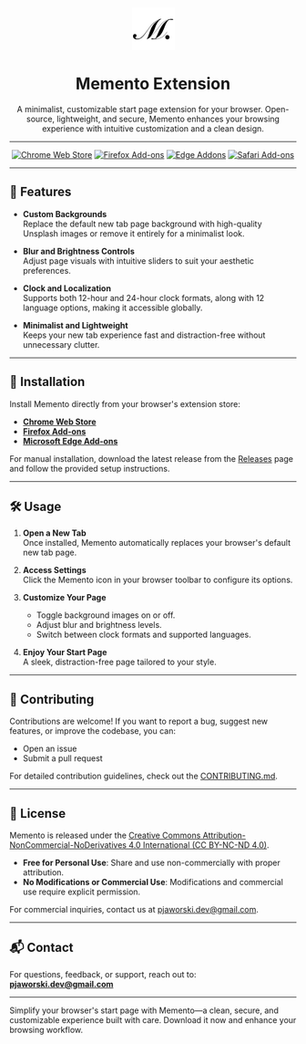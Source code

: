 <p align="center">
  <img src="https://github.com/gerwld/memento-extension/blob/main/src/assets/icons/icon128.png?raw=true" width="75" height="75"/>
</p>

<h1 align="center">Memento Extension</h1>

<p align="center">
A minimalist, customizable start page extension for your browser. Open-source, lightweight, and secure, Memento enhances your browsing experience with intuitive customization and a clean design.
</p>

---

<p align="center">
<a rel="noreferrer noopener" href="#"><img alt="Chrome Web Store" src="https://img.shields.io/badge/Chrome-141e24.svg?&style=for-the-badge&logo=google-chrome&logoColor=white"></a>
<a rel="noreferrer noopener" href="#"><img alt="Firefox Add-ons" src="https://img.shields.io/badge/Firefox-141e24.svg?&style=for-the-badge&logo=firefox-browser&logoColor=white"></a>
<a rel="noreferrer noopener" href="#"><img alt="Edge Addons" src="https://img.shields.io/badge/Edge-141e24.svg?&style=for-the-badge&logo=microsoft-edge&logoColor=white"></a>
<a href="#soon" title="Coming Soon" rel="noreferrer noopener"><img height="28" alt="Safari Add-ons" src="https://img.shields.io/badge/Safari-141e24.svg?&style=for-the-badge&logo=safari&logoColor=white"></a>
</p>

---

## 🌟 Features

- **Custom Backgrounds**  
  Replace the default new tab page background with high-quality Unsplash images or remove it entirely for a minimalist look.

- **Blur and Brightness Controls**  
  Adjust page visuals with intuitive sliders to suit your aesthetic preferences.

- **Clock and Localization**  
  Supports both 12-hour and 24-hour clock formats, along with 12 language options, making it accessible globally.

- **Minimalist and Lightweight**  
  Keeps your new tab experience fast and distraction-free without unnecessary clutter.

---

## 🚀 Installation

Install Memento directly from your browser's extension store:

- [**Chrome Web Store**](https://chrome.google.com/webstore/detail/memento-remove-instagram-s/dbbopjndlaginbghfoibbndhlbpdpapd)  
- [**Firefox Add-ons**](https://addons.mozilla.org/en-US/firefox/addon/memento-extension/)  
- [**Microsoft Edge Add-ons**](https://microsoftedge.microsoft.com/addons/detail/memento-remove-instagram/gcjgjfjabmgpainpahloaldflhfnppai)

For manual installation, download the latest release from the [Releases](https://github.com/gerwld/memento-extension/releases) page and follow the provided setup instructions.

---

## 🛠️ Usage

1. **Open a New Tab**  
   Once installed, Memento automatically replaces your browser's default new tab page.

2. **Access Settings**  
   Click the Memento icon in your browser toolbar to configure its options.

3. **Customize Your Page**  
   - Toggle background images on or off.  
   - Adjust blur and brightness levels.  
   - Switch between clock formats and supported languages.

4. **Enjoy Your Start Page**  
   A sleek, distraction-free page tailored to your style.

---

## 🤝 Contributing

Contributions are welcome! If you want to report a bug, suggest new features, or improve the codebase, you can:  

- Open an issue  
- Submit a pull request  

For detailed contribution guidelines, check out the [CONTRIBUTING.md](CONTRIBUTING.md).

---

## 📜 License

Memento is released under the [Creative Commons Attribution-NonCommercial-NoDerivatives 4.0 International (CC BY-NC-ND 4.0)](LICENSE).  
- **Free for Personal Use**: Share and use non-commercially with proper attribution.  
- **No Modifications or Commercial Use**: Modifications and commercial use require explicit permission.

For commercial inquiries, contact us at [pjaworski.dev@gmail.com](mailto:pjaworski.dev@gmail.com).

---

## 📬 Contact

For questions, feedback, or support, reach out to:  
**[pjaworski.dev@gmail.com](mailto:pjaworski.dev@gmail.com)**  

---

Simplify your browser's start page with Memento—a clean, secure, and customizable experience built with care. Download it now and enhance your browsing workflow.
